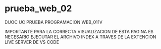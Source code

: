 # prueba_web_02

DUOC UC PRUEBA PROGRAMACION WEB_011V

IMPORTANTE PARA LA CORRECTA VISUALIZACION DE ESTA PAGINA ES NECESARIO EJECUTAR EL ARCHIVO INDEX A TRAVES DE LA EXTENCION LIVE SERVER DE VS CODE
